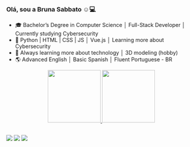 ### Olá, sou a Bruna Sabbato ☺💻

- 🎓 Bachelor’s Degree in Computer Science │ Full-Stack Developer │ Currently studying Cybersecurity
- 🧠 Python | HTML | CSS | JS │ Vue.js │ Learning more about Cybersecurity
- 🤔 Always learning more about technology │ 3D modeling (hobby)
- 🌎 Advanced English │ Basic Spanish │ Fluent Portuguese - BR  


<div align="center">
  <a href="https://github.com/BrunaSabbato">
  <img height="140em" src="https://github-readme-stats-sigma-five.vercel.app/api?username=BrunaSabbato&show_icons=true&theme=tokyonight&include_all_commits=true&count_private=true"/>
  <img height="140em" src="https://github-readme-stats-sigma-five.vercel.app/api/top-langs/?username=brunasabbato&layout=compact&langs_count=7&theme=tokyonight"/>  
</div>
  
 ##  

<div> 
    <a href="https://www.linkedin.com/in/bruna-sabbato-b8b0b6199/" target="_blank"><img src="https://img.shields.io/badge/-LinkedIn-%230077B5?style=for-the-badge&logo=linkedin&logoColor=white" target="_blank"></a>  
  <a href="https://www.instagram.com/bruh_sabbato/" target="_blank"><img src="https://img.shields.io/badge/-Instagram-%23E4405F?style=for-the-badge&logo=instagram&logoColor=white" target="_blank"></a>
  <a href = "mailto:brunasabbato@gmail.com"><img src="https://img.shields.io/badge/Gmail-D14836?style=for-the-badge&logo=gmail&logoColor=white" target="_blank"></a>
</div>
